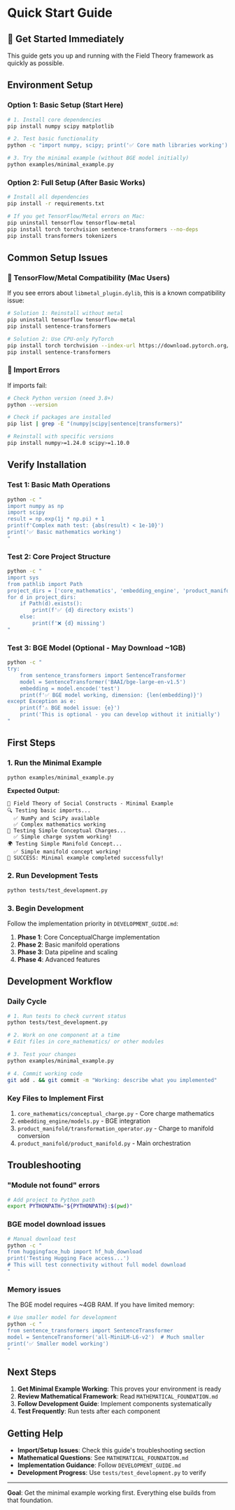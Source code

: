 # Quick Start Guide

## 🚀 Get Started Immediately

This guide gets you up and running with the Field Theory framework as quickly as possible.

## Environment Setup

### Option 1: Basic Setup (Start Here)
```bash
# 1. Install core dependencies
pip install numpy scipy matplotlib

# 2. Test basic functionality
python -c "import numpy, scipy; print('✅ Core math libraries working')"

# 3. Try the minimal example (without BGE model initially)  
python examples/minimal_example.py
```

### Option 2: Full Setup (After Basic Works)
```bash
# Install all dependencies
pip install -r requirements.txt

# If you get TensorFlow/Metal errors on Mac:
pip uninstall tensorflow tensorflow-metal
pip install torch torchvision sentence-transformers --no-deps
pip install transformers tokenizers
```

## Common Setup Issues

### 🔧 TensorFlow/Metal Compatibility (Mac Users)
If you see errors about `libmetal_plugin.dylib`, this is a known compatibility issue:

```bash
# Solution 1: Reinstall without metal
pip uninstall tensorflow tensorflow-metal  
pip install sentence-transformers

# Solution 2: Use CPU-only PyTorch
pip install torch torchvision --index-url https://download.pytorch.org/whl/cpu
pip install sentence-transformers
```

### 🔧 Import Errors
If imports fail:
```bash
# Check Python version (need 3.8+)
python --version

# Check if packages are installed
pip list | grep -E "(numpy|scipy|sentence|transformers)"

# Reinstall with specific versions
pip install numpy>=1.24.0 scipy>=1.10.0
```

## Verify Installation

### Test 1: Basic Math Operations
```bash
python -c "
import numpy as np
import scipy
result = np.exp(1j * np.pi) + 1
print(f'Complex math test: {abs(result) < 1e-10}')
print('✅ Basic mathematics working')
"
```

### Test 2: Core Project Structure
```bash
python -c "
import sys
from pathlib import Path
project_dirs = ['core_mathematics', 'embedding_engine', 'product_manifold']
for d in project_dirs:
    if Path(d).exists():
        print(f'✅ {d} directory exists')
    else:
        print(f'❌ {d} missing')
"
```

### Test 3: BGE Model (Optional - May Download ~1GB)
```bash
python -c "
try:
    from sentence_transformers import SentenceTransformer
    model = SentenceTransformer('BAAI/bge-large-en-v1.5')
    embedding = model.encode('test')
    print(f'✅ BGE model working, dimension: {len(embedding)}')
except Exception as e:
    print(f'⚠️ BGE model issue: {e}')
    print('This is optional - you can develop without it initially')
"
```

## First Steps

### 1. Run the Minimal Example
```bash
python examples/minimal_example.py
```

**Expected Output:**
```
🚀 Field Theory of Social Constructs - Minimal Example
🔍 Testing basic imports...
  ✅ NumPy and SciPy available
  ✅ Complex mathematics working
🧪 Testing Simple Conceptual Charges...
  ✅ Simple charge system working!
🌍 Testing Simple Manifold Concept...
  ✅ Simple manifold concept working!
🎉 SUCCESS: Minimal example completed successfully!
```

### 2. Run Development Tests
```bash
python tests/test_development.py
```

### 3. Begin Development
Follow the implementation priority in `DEVELOPMENT_GUIDE.md`:

1. **Phase 1**: Core ConceptualCharge implementation
2. **Phase 2**: Basic manifold operations  
3. **Phase 3**: Data pipeline and scaling
4. **Phase 4**: Advanced features

## Development Workflow

### Daily Cycle
```bash
# 1. Run tests to check current status
python tests/test_development.py

# 2. Work on one component at a time
# Edit files in core_mathematics/ or other modules

# 3. Test your changes
python examples/minimal_example.py

# 4. Commit working code
git add . && git commit -m "Working: describe what you implemented"
```

### Key Files to Implement First
1. `core_mathematics/conceptual_charge.py` - Core charge mathematics
2. `embedding_engine/models.py` - BGE integration  
3. `product_manifold/transformation_operator.py` - Charge to manifold conversion
4. `product_manifold/product_manifold.py` - Main orchestration

## Troubleshooting

### "Module not found" errors
```bash
# Add project to Python path
export PYTHONPATH="${PYTHONPATH}:$(pwd)"
```

### BGE model download issues
```bash
# Manual download test
python -c "
from huggingface_hub import hf_hub_download
print('Testing Hugging Face access...')
# This will test connectivity without full model download
"
```

### Memory issues
The BGE model requires ~4GB RAM. If you have limited memory:
```bash
# Use smaller model for development
python -c "
from sentence_transformers import SentenceTransformer
model = SentenceTransformer('all-MiniLM-L6-v2')  # Much smaller
print('✅ Smaller model working')
"
```

## Next Steps

1. **Get Minimal Example Working**: This proves your environment is ready
2. **Review Mathematical Framework**: Read `MATHEMATICAL_FOUNDATION.md`
3. **Follow Development Guide**: Implement components systematically
4. **Test Frequently**: Run tests after each component

## Getting Help

- **Import/Setup Issues**: Check this guide's troubleshooting section
- **Mathematical Questions**: See `MATHEMATICAL_FOUNDATION.md`
- **Implementation Guidance**: Follow `DEVELOPMENT_GUIDE.md`
- **Development Progress**: Use `tests/test_development.py` to verify

---

**Goal**: Get the minimal example working first. Everything else builds from that foundation.